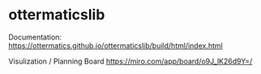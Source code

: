 # ottermaticslib

Documentation:
https://ottermatics.github.io/ottermaticslib/build/html/index.html


Visulization / Planning Board
https://miro.com/app/board/o9J_lK26d9Y=/
